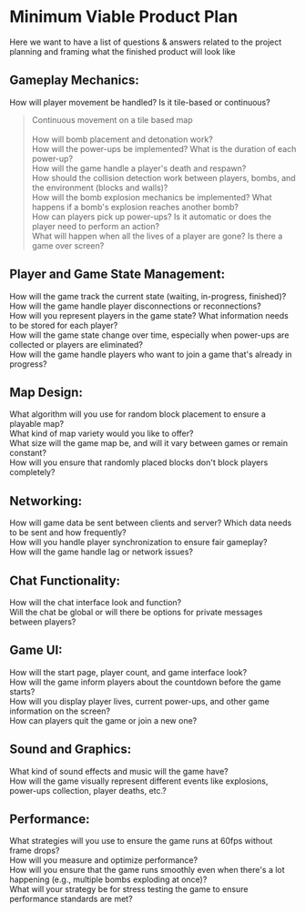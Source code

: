 # Minimum Viable Product Plan
Here we want to have a list of questions & answers related to the project planning and framing what the finished product will look like

## Gameplay Mechanics:

How will player movement be handled? Is it tile-based or continuous?<br>
> Continuous movement on a tile based map<br>            
How will bomb placement and detonation work?<br>
How will the power-ups be implemented? What is the duration of each power-up?<br>
How will the game handle a player's death and respawn?<br>
How should the collision detection work between players, bombs, and the environment (blocks and walls)?<br>
How will the bomb explosion mechanics be implemented? What happens if a bomb's explosion reaches another bomb?<br>
How can players pick up power-ups? Is it automatic or does the player need to perform an action?<br>
What will happen when all the lives of a player are gone? Is there a game over screen?<br>

## Player and Game State Management:

How will the game track the current state (waiting, in-progress, finished)?<br>
How will the game handle player disconnections or reconnections?<br>
How will you represent players in the game state? What information needs to be stored for each player?<br>
How will the game state change over time, especially when power-ups are collected or players are eliminated?<br>
How will the game handle players who want to join a game that's already in progress?<br>

## Map Design:

What algorithm will you use for random block placement to ensure a playable map?<br>
What kind of map variety would you like to offer?<br>
What size will the game map be, and will it vary between games or remain constant?<br>
How will you ensure that randomly placed blocks don't block players completely?<br>

## Networking:

How will game data be sent between clients and server? Which data needs to be sent and how frequently?<br>
How will you handle player synchronization to ensure fair gameplay?<br>
How will the game handle lag or network issues?<br>

## Chat Functionality:

How will the chat interface look and function?<br>
Will the chat be global or will there be options for private messages between players?<br>

## Game UI:

How will the start page, player count, and game interface look?<br>
How will the game inform players about the countdown before the game starts?<br>
How will you display player lives, current power-ups, and other game information on the screen?<br>
How can players quit the game or join a new one?<br>

## Sound and Graphics:

What kind of sound effects and music will the game have?<br>
How will the game visually represent different events like explosions, power-ups collection, player deaths, etc.?<br>

## Performance:

What strategies will you use to ensure the game runs at 60fps without frame drops?<br>
How will you measure and optimize performance?<br>
How will you ensure that the game runs smoothly even when there's a lot happening (e.g., multiple bombs exploding at once)?<br>
What will your strategy be for stress testing the game to ensure performance standards are met?<br>
